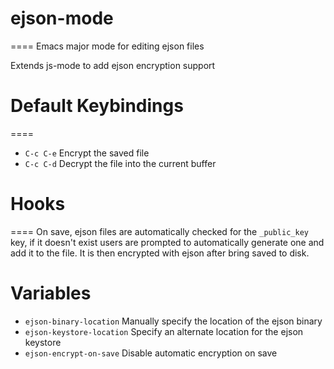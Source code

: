 # ejson-mode
====
Emacs major mode for editing ejson files

Extends js-mode to add ejson encryption support

# Default Keybindings
====
* `C-c C-e` Encrypt the saved file
* `C-c C-d` Decrypt the file into the current buffer

# Hooks
====
On save, ejson files are automatically checked for the `_public_key` key, if it doesn't exist users are prompted to automatically generate one and add it to the file. It is then encrypted with ejson after bring saved to disk.

# Variables
* `ejson-binary-location` Manually specify the location of the ejson binary
* `ejson-keystore-location` Specify an alternate location for the ejson keystore
* `ejson-encrypt-on-save` Disable automatic encryption on save
